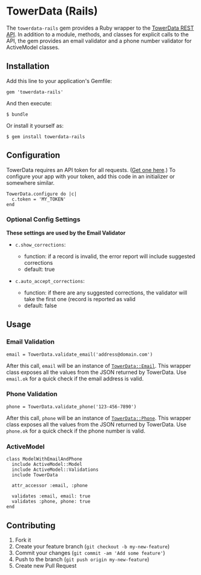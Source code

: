 # TowerData (Rails)

The `towerdata-rails` gem provides a Ruby wrapper to the [TowerData REST API](http://www.towerdata.com/api). In addition to a module, methods, and classes for explicit calls to the API, the gem provides an email validator and a phone number validator for ActiveModel classes.

## Installation

Add this line to your application's Gemfile:

    gem 'towerdata-rails'

And then execute:

    $ bundle

Or install it yourself as:

    $ gem install towerdata-rails

## Configuration

TowerData requires an API token for all requests. ([Get one here](http://info.towerdata.com/real-time-free-trial).) To configure your app with your token, add this code in an initializer or somewhere similar.

    TowerData.configure do |c|
      c.token = 'MY_TOKEN'
    end

### Optional Config Settings

**These settings are used by the Email Validator**
* `c.show_corrections`: 
  * function: if a record is invalid, the error report will include suggested corrections
  * default: true

* `c.auto_accept_corrections`: 
  * function: if there are any suggested corrections, the validator will take the first one (record is reported as valid
  * default: false

## Usage

### Email Validation

    email = TowerData.validate_email('address@domain.com')

After this call, `email` will be an instance of [`TowerData::Email`](https://github.com/eLocal/towerdata-rails/blob/master/lib/tower_data.rb#L80-L101). This wrapper class exposes all the values from the JSON returned by TowerData. Use `email.ok` for a quick check if the email address is valid.

### Phone Validation

    phone = TowerData.validate_phone('123-456-7890')

After this call, `phone` will be an instance of [`TowerData::Phone`](https://github.com/eLocal/towerdata-rails/blob/master/lib/tower_data.rb#L104-L134). This wrapper class exposes all the values from the JSON returned by TowerData. Use `phone.ok` for a quick check if the phone number is valid.

### ActiveModel

    class ModelWithEmailAndPhone
      include ActiveModel::Model
      include ActiveModel::Validations
      include TowerData

      attr_accessor :email, :phone

      validates :email, email: true
      validates :phone, phone: true
    end



## Contributing

1. Fork it
2. Create your feature branch (`git checkout -b my-new-feature`)
3. Commit your changes (`git commit -am 'Add some feature'`)
4. Push to the branch (`git push origin my-new-feature`)
5. Create new Pull Request
